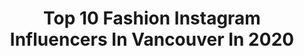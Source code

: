 ---
title: Top 10 Fashion Instagram Influencers In Vancouver In 2020
description: >-
  Find top fashion Instagram influencers in Vancouver in 2020. Most popular hashtags: #vancouverfashion #fashion #streetstyle #love.
platform: Instagram
profiles:
  - username: "imaansaboune"
    fullname: >-
      Imaan Sabouné
    location: "Canada"
    followers: 21636
    engagement: 227
    commentsToLikes: 0.194666
    id: ck5q1j7rcb94x0i118ogiwjbb
    verified: false
    hashtags: "#revolveme, #songofstyle, #nespressomoments, #nastygal"
  - username: "outfitsbyalexa"
    fullname: >-
      𝐎𝐔𝐓𝐅𝐈𝐓𝐒 | 𝐅𝐀𝐒𝐇𝐈𝐎𝐍 | 𝐁𝐄𝐀𝐔𝐓𝐘 🦋
    location: "Canada"
    followers: 4217
    engagement: 1757
    commentsToLikes: 0.516624
    id: ck6tizqsb1qpn0j710cpq32ko
    verified: false
    hashtags: "#dailyoutfitinspo, #purple, #summeroutfit, #fashionnovajeans"
  - username: "xox.loveandfashion"
    fullname: >-
      𝐆𝐥𝐞𝐧𝐧 & 𝐊𝐡𝐚𝐲 | Fashion 🇵🇭🇨🇦
    location: "Canada"
    followers: 15380
    engagement: 559
    commentsToLikes: 0.108569
    id: ck55ja79lwlq60i11r5nr177w
    verified: false
    hashtags: "#filipinolove, #fashion, #sneakers, #vancouverfashion"
  - username: "aurelafashionista"
    fullname: >-
      Aurela Nasedkin
    location: "Canada"
    followers: 159931
    engagement: 79
    commentsToLikes: 0.090260
    id: ck0tv8m4iabzl0i19t4aimlpi
    verified: false
    hashtags: "#formalfridays, #details, #vancity, #stayhome"
  - username: "emmaleger"
    fullname: >-
      Emma Rose
    location: "Canada"
    followers: 325301
    engagement: 1171
    commentsToLikes: 0.006877
    id: ck0u9okoraduk0i19air3hp4u
    verified: false
    hashtags: "#myparachutehome, #adorable, #coupleschallege, #louisvuitton"
  - username: "hauszuk"
    fullname: >-
      HAUS ZUK
    location: "Canada"
    followers: 2371
    engagement: 1627
    commentsToLikes: 0.079052
    id: ck5q36espjfv30i11nhnvkqto
    verified: false
    hashtags: "#gayinstagram, #queerartist, #gaydude, #gaymale"
  - username: "theopenjournal"
    fullname: >-
      T A S H A
    location: "Canada"
    followers: 20510
    engagement: 414
    commentsToLikes: 0.066957
    id: ck5q95z1j9kcw0i118jfk13qa
    verified: false
    hashtags: "#lifebeforequarantine, #quarantinelife, #linkinbio, #roseandrobin"
  - username: "zaraynaf"
    fullname: >-
      Zarayna F.
    location: "Canada"
    followers: 69266
    engagement: 732
    commentsToLikes: 0.032236
    id: ck13c2352y8vz0i19ib6rdloj
    verified: false
    hashtags: "#meandmygooseberry, #stayhomebutmakeitfashion, #storetsonme, #revolveme"
  - username: "karinbohn"
    fullname: >-
      Karin Bohn
    location: "Canada"
    followers: 60429
    engagement: 442
    commentsToLikes: 0.035555
    id: ck5c81qjt8lp10i11kf8vyou4
    verified: false
    hashtags: "#houseofbohn, #bohnmorgancreek, #stayhome, #thatswhatshezed"
  - username: "gia.metric"
    fullname: >-
      🦋🄶🄸🄰 🄼🄴🅃🅁🄸🄲🦋
    location: "Canada"
    followers: 6900
    engagement: 950
    commentsToLikes: 0.081629
    id: ck5hq62pyskd20i11ptoivgo9
    verified: false
    hashtags: "#servingwowlooks, #fashion, #iamgia, #localqueenpdx"
---